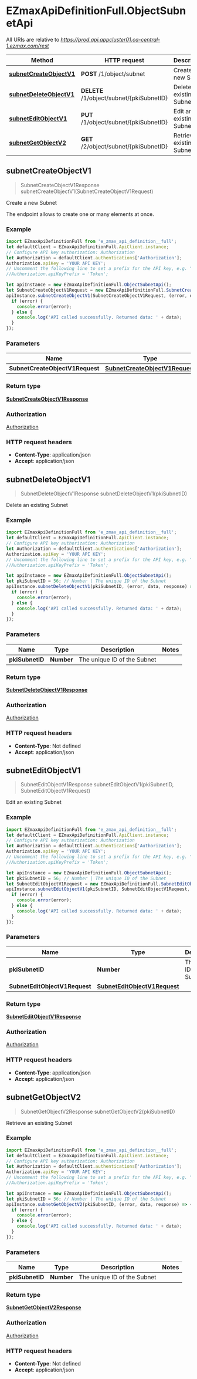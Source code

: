 # EZmaxApiDefinitionFull.ObjectSubnetApi

All URIs are relative to *https://prod.api.appcluster01.ca-central-1.ezmax.com/rest*

Method | HTTP request | Description
------------- | ------------- | -------------
[**subnetCreateObjectV1**](ObjectSubnetApi.md#subnetCreateObjectV1) | **POST** /1/object/subnet | Create a new Subnet
[**subnetDeleteObjectV1**](ObjectSubnetApi.md#subnetDeleteObjectV1) | **DELETE** /1/object/subnet/{pkiSubnetID} | Delete an existing Subnet
[**subnetEditObjectV1**](ObjectSubnetApi.md#subnetEditObjectV1) | **PUT** /1/object/subnet/{pkiSubnetID} | Edit an existing Subnet
[**subnetGetObjectV2**](ObjectSubnetApi.md#subnetGetObjectV2) | **GET** /2/object/subnet/{pkiSubnetID} | Retrieve an existing Subnet



## subnetCreateObjectV1

> SubnetCreateObjectV1Response subnetCreateObjectV1(SubnetCreateObjectV1Request)

Create a new Subnet

The endpoint allows to create one or many elements at once.

### Example

```javascript
import EZmaxApiDefinitionFull from 'e_zmax_api_definition__full';
let defaultClient = EZmaxApiDefinitionFull.ApiClient.instance;
// Configure API key authorization: Authorization
let Authorization = defaultClient.authentications['Authorization'];
Authorization.apiKey = 'YOUR API KEY';
// Uncomment the following line to set a prefix for the API key, e.g. "Token" (defaults to null)
//Authorization.apiKeyPrefix = 'Token';

let apiInstance = new EZmaxApiDefinitionFull.ObjectSubnetApi();
let SubnetCreateObjectV1Request = new EZmaxApiDefinitionFull.SubnetCreateObjectV1Request(); // SubnetCreateObjectV1Request | 
apiInstance.subnetCreateObjectV1(SubnetCreateObjectV1Request, (error, data, response) => {
  if (error) {
    console.error(error);
  } else {
    console.log('API called successfully. Returned data: ' + data);
  }
});
```

### Parameters


Name | Type | Description  | Notes
------------- | ------------- | ------------- | -------------
 **SubnetCreateObjectV1Request** | [**SubnetCreateObjectV1Request**](SubnetCreateObjectV1Request.md)|  | 

### Return type

[**SubnetCreateObjectV1Response**](SubnetCreateObjectV1Response.md)

### Authorization

[Authorization](../README.md#Authorization)

### HTTP request headers

- **Content-Type**: application/json
- **Accept**: application/json


## subnetDeleteObjectV1

> SubnetDeleteObjectV1Response subnetDeleteObjectV1(pkiSubnetID)

Delete an existing Subnet



### Example

```javascript
import EZmaxApiDefinitionFull from 'e_zmax_api_definition__full';
let defaultClient = EZmaxApiDefinitionFull.ApiClient.instance;
// Configure API key authorization: Authorization
let Authorization = defaultClient.authentications['Authorization'];
Authorization.apiKey = 'YOUR API KEY';
// Uncomment the following line to set a prefix for the API key, e.g. "Token" (defaults to null)
//Authorization.apiKeyPrefix = 'Token';

let apiInstance = new EZmaxApiDefinitionFull.ObjectSubnetApi();
let pkiSubnetID = 56; // Number | The unique ID of the Subnet
apiInstance.subnetDeleteObjectV1(pkiSubnetID, (error, data, response) => {
  if (error) {
    console.error(error);
  } else {
    console.log('API called successfully. Returned data: ' + data);
  }
});
```

### Parameters


Name | Type | Description  | Notes
------------- | ------------- | ------------- | -------------
 **pkiSubnetID** | **Number**| The unique ID of the Subnet | 

### Return type

[**SubnetDeleteObjectV1Response**](SubnetDeleteObjectV1Response.md)

### Authorization

[Authorization](../README.md#Authorization)

### HTTP request headers

- **Content-Type**: Not defined
- **Accept**: application/json


## subnetEditObjectV1

> SubnetEditObjectV1Response subnetEditObjectV1(pkiSubnetID, SubnetEditObjectV1Request)

Edit an existing Subnet



### Example

```javascript
import EZmaxApiDefinitionFull from 'e_zmax_api_definition__full';
let defaultClient = EZmaxApiDefinitionFull.ApiClient.instance;
// Configure API key authorization: Authorization
let Authorization = defaultClient.authentications['Authorization'];
Authorization.apiKey = 'YOUR API KEY';
// Uncomment the following line to set a prefix for the API key, e.g. "Token" (defaults to null)
//Authorization.apiKeyPrefix = 'Token';

let apiInstance = new EZmaxApiDefinitionFull.ObjectSubnetApi();
let pkiSubnetID = 56; // Number | The unique ID of the Subnet
let SubnetEditObjectV1Request = new EZmaxApiDefinitionFull.SubnetEditObjectV1Request(); // SubnetEditObjectV1Request | 
apiInstance.subnetEditObjectV1(pkiSubnetID, SubnetEditObjectV1Request, (error, data, response) => {
  if (error) {
    console.error(error);
  } else {
    console.log('API called successfully. Returned data: ' + data);
  }
});
```

### Parameters


Name | Type | Description  | Notes
------------- | ------------- | ------------- | -------------
 **pkiSubnetID** | **Number**| The unique ID of the Subnet | 
 **SubnetEditObjectV1Request** | [**SubnetEditObjectV1Request**](SubnetEditObjectV1Request.md)|  | 

### Return type

[**SubnetEditObjectV1Response**](SubnetEditObjectV1Response.md)

### Authorization

[Authorization](../README.md#Authorization)

### HTTP request headers

- **Content-Type**: application/json
- **Accept**: application/json


## subnetGetObjectV2

> SubnetGetObjectV2Response subnetGetObjectV2(pkiSubnetID)

Retrieve an existing Subnet



### Example

```javascript
import EZmaxApiDefinitionFull from 'e_zmax_api_definition__full';
let defaultClient = EZmaxApiDefinitionFull.ApiClient.instance;
// Configure API key authorization: Authorization
let Authorization = defaultClient.authentications['Authorization'];
Authorization.apiKey = 'YOUR API KEY';
// Uncomment the following line to set a prefix for the API key, e.g. "Token" (defaults to null)
//Authorization.apiKeyPrefix = 'Token';

let apiInstance = new EZmaxApiDefinitionFull.ObjectSubnetApi();
let pkiSubnetID = 56; // Number | The unique ID of the Subnet
apiInstance.subnetGetObjectV2(pkiSubnetID, (error, data, response) => {
  if (error) {
    console.error(error);
  } else {
    console.log('API called successfully. Returned data: ' + data);
  }
});
```

### Parameters


Name | Type | Description  | Notes
------------- | ------------- | ------------- | -------------
 **pkiSubnetID** | **Number**| The unique ID of the Subnet | 

### Return type

[**SubnetGetObjectV2Response**](SubnetGetObjectV2Response.md)

### Authorization

[Authorization](../README.md#Authorization)

### HTTP request headers

- **Content-Type**: Not defined
- **Accept**: application/json

